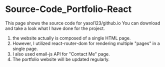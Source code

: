 # Source-Code_Portfolio-React
This page shows the source code for yasol123/github.io
You can download and take a look what I have done for the project.

1. the website actually is composed of a single HTML page.
2. However, I utilized react-router-dom for rendering multiple "pages" in a single page.
3. I also used email-js API for "Contact Me" page.
4. The portfolio website will be updated regularly.
